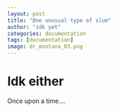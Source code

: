 ```yaml
---
layout: post
title: "One unusual type of slum"
author: "idk yet"
categories: documentation
tags: [documentation]
image: dr_montana_03.png
---
```


# Idk either
Once upon a time....
